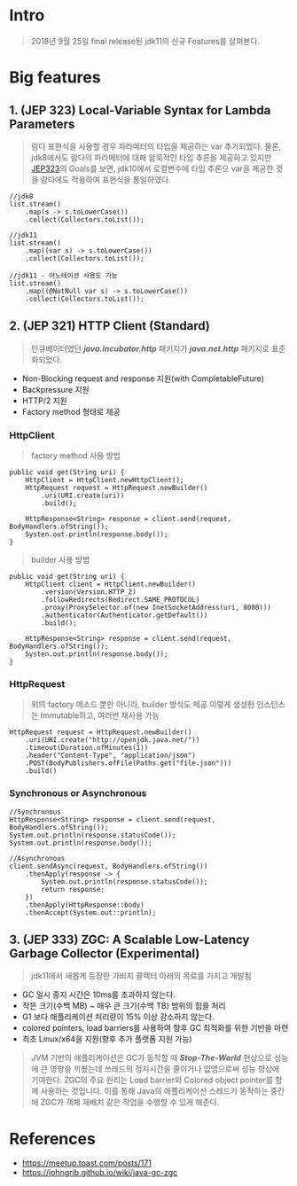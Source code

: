 # Intro
> 2018년 9월 25일 final release된 jdk11의 신규 Features를 살펴본다.
# Big features
## 1. (JEP 323) Local-Variable Syntax for Lambda Parameters
> 람다 표현식을 사용할 경우 파라메터의 타입을 제공하는 var 추가되었다.
> 물론, jdk8에서도 람다의 파라메터에 대해 암묵적인 타입 추론을 제공하고 있지만
> [JEP323](http://openjdk.java.net/jeps/323)의 Goals를 보면,
> jdk10에서 로컬변수에 타입 추론으 var을 제공한 것을 람다에도 적용하여 표현식을 통일하였다.
~~~
//jdk8
list.stream()
    .map(s -> s.toLowerCase())
    .collect(Collectors.toList());

//jdk11
list.stream()
    .map((var s) -> s.toLowerCase())
    .collect(Collectors.toList());

//jdk11 - 어노테이션 사용도 가능
list.stream()
    .map((@NotNull var s) -> s.toLowerCase())
    .collect(Collectors.toList());
~~~
## 2. (JEP 321) HTTP Client (Standard)
> 인큐베이터였던 ***java.incubator.http*** 패키지가 ***java.net.http*** 패키지로 표준화되었다.
* Non-Blocking request and response 지원(with CompletableFuture)
* Backpressure 지원
* HTTP/2 지원
* Factory method 형태로 제공
### HttpClient
> factory method 사용 방법
~~~
public void get(String uri) {
    HttpClient = HttpClient.newHttpClient();
    HttpRequest request = HttpRequest.newBuilder()
        .uri(URI.create(uri))
        .build();

    HttpResponse<String> response = client.send(request, BodyHandlers.ofString());
    Systen.out.println(response.body());
}
~~~
> builder 사용 방법
~~~
public void get(String uri) {
    HttpClient client = HttpClient.newBuilder()
        .version(Version.HTTP_2)
        .followRedirects(Redirect.SAME_PROTOCOL)
        .proxy(ProxySelector.of(new InetSocketAddress(uri, 8080)))
        .authenticator(Authenticator.getDefault())
        .build();

    HttpResponse<String> response = client.send(request, BodyHandlers.ofString());
    Systen.out.println(response.body());
}
~~~
### HttpRequest
> 위의 factory 메소드 뿐만 아니라, builder 방식도 제공
> 이렇게 생성한 인스턴스는 Immutable하고, 여러번 재사용 가능
~~~
HttpRequest request = HttpRequest.newBuilder()
    .uri(URI.create("http://openjdk.java.net/"))
    .timeout(Duration.ofMinutes(1))
    .header("Content-Type", "application/json")
    .POST(BodyPublishers.ofFile(Paths.get("file.json")))
    .build()
~~~
### Synchronous or Asynchronous
~~~
//Synchronous
HttpResponse<String> response = client.send(request, BodyHandlers.ofString());
System.out.println(response.statusCode());
System.out.println(response.body());

//Asynchronous
client.sendAsync(request, BodyHandlers.ofString())
    .thenApply(response -> { 
        System.out.println(response.statusCode());
        return response; 
    })
    .thenApply(HttpResponse::body)
    .thenAccept(System.out::println);
~~~
## 3. (JEP 333) ZGC: A Scalable Low-Latency Garbage Collector (Experimental)
> jdk11에서 새롭게 등장한 가비지 콜렉터
> 아래의 목료를 가지고 개발됨
* GC 일시 중지 시간은 10ms를 초과하지 않는다.
* 작은 크기(수백 MB) ~ 매우 큰 크기(수백 TB) 범위의 힙을 처리
* G1 보다 애플리케이션 처리량이 15% 이상 감소하지 않는다.
* colored pointers, load barriers를 사용하여 향후 GC 최적화를 위한 기반을 마련
* 최초 Linux/x64을 지원(향후 추가 플랫폼 지원 가능)
> JVM 기반의 애플리케이션은 GC가 동작할 때 ***Stop-The-World*** 현상으로 성능에 큰 영향을 끼쳤는데
> 쓰레드의 정지시간을 줄이거나 없앰으로써 성능 향상에 기여한다.
> ZGC의 주요 원리는 Load barrier와 Colored object pointer를 함께 사용하는 것입니다. 이를 통해 Java의 애플리케이션 스레드가 동작하는 중간에 
> ZGC가 객체 재배치 같은 작업을 수행할 수 있게 해준다.
# References
* https://meetup.toast.com/posts/171
* https://johngrib.github.io/wiki/java-gc-zgc